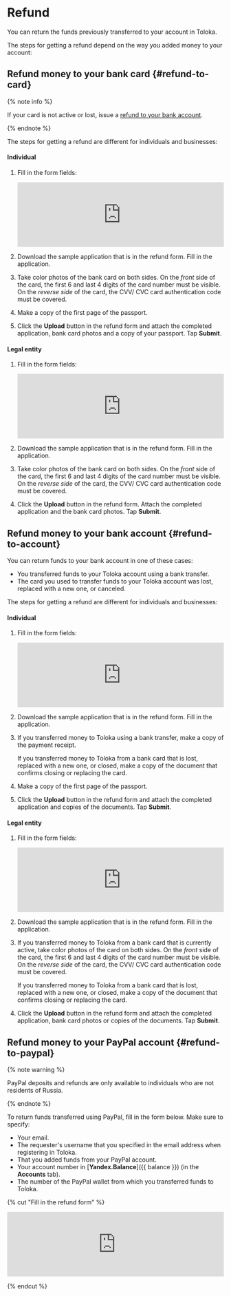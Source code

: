 # Refund

You can return the funds previously transferred to your account in Toloka.

The steps for getting a refund depend on the way you added money to your account:






## Refund money to your bank card {#refund-to-card}

{% note info %}

If your card is not active or lost, issue a [refund to your bank account](#refund-to-account).

{% endnote %}


The steps for getting a refund are different for individuals and businesses:

#### Individual

1. Fill in the form fields:

    <iframe width="100%" frameborder="0" src="https://forms.yandex.com/surveys/10015629/?lang=en&iframe=1&service=toloka-ai"></iframe>

1. Download the sample application that is in the refund form. Fill in the application.

1. Take color photos of the bank card on both sides. On the _front_ side of the card, the first 6 and last 4 digits of the card number must be visible. On the _reverse side_ of the card, the CVV/ CVC card authentication code must be covered.

1. Make a copy of the first page of the passport.

1. Click the **Upload** button in the refund form and attach the completed application, bank card photos and a copy of your passport. Tap **Submit**.

#### Legal entity

1. Fill in the form fields:

    <iframe width="100%" frameborder="0" src="https://forms.yandex.com/surveys/10015629/?lang=en&iframe=1&service=toloka-ai"></iframe>

1. Download the sample application that is in the refund form. Fill in the application.

1. Take color photos of the bank card on both sides. On the _front_ side of the card, the first 6 and last 4 digits of the card number must be visible. On the _reverse side_ of the card, the CVV/ CVC card authentication code must be covered.

1. Click the **Upload** button in the refund form. Attach the completed application and the bank card photos. Tap **Submit**.


## Refund money to your bank account {#refund-to-account}

You can return funds to your bank account in one of these cases:
- You transferred funds to your Toloka account using a bank transfer.
- The card you used to transfer funds to your Toloka account was lost, replaced with a new one, or canceled.

The steps for getting a refund are different for individuals and businesses:

#### Individual

1. Fill in the form fields:

    <iframe width="100%" frameborder="0" src="https://forms.yandex.com/surveys/10015629/?lang=en&iframe=1&service=toloka-ai"></iframe>

1. Download the sample application that is in the refund form. Fill in the application.

1. If you transferred money to Toloka using a bank transfer, make a copy of the payment receipt.

    If you transferred money to Toloka from a bank card that is lost, replaced with a new one, or closed, make a copy of the document that confirms closing or replacing the card.

1. Make a copy of the first page of the passport.

1. Click the **Upload** button in the refund form and attach the completed application and copies of the documents. Tap **Submit**.

#### Legal entity

1. Fill in the form fields:

    <iframe width="100%" frameborder="0" src="https://forms.yandex.com/surveys/10015629/?lang=en&iframe=1&service=toloka-ai"></iframe>

1. Download the sample application that is in the refund form. Fill in the application.

1. If you transferred money to Toloka from a bank card that is currently active, take color photos of the card on both sides. On the _front_ side of the card, the first 6 and last 4 digits of the card number must be visible. On the _reverse side_ of the card, the CVV/ CVC card authentication code must be covered.

    If you transferred money to Toloka from a bank card that is lost, replaced with a new one, or closed, make a copy of the document that confirms closing or replacing the card.

1. Click the **Upload** button in the refund form and attach the completed application, bank card photos or copies of the documents. Tap **Submit**.


## Refund money to your PayPal account {#refund-to-paypal}

{% note warning %}

PayPal deposits and refunds are only available to individuals who are not residents of Russia.

{% endnote %}


To return funds transferred using PayPal, fill in the form below. Make sure to specify:

- Your email.
- The requester's username that you specified in the email address when registering in Toloka.
- That you added funds from your PayPal account.
- Your account number in [**Yandex.Balance**]({{ balance }}) (in the **Accounts** tab).
- The number of the PayPal wallet from which you transferred funds to Toloka.

{% cut "Fill in the refund form" %}

<iframe width="100%" frameborder="0" src="https://forms.yandex.com/surveys/10015629/?lang=en&iframe=1&service=toloka-ai"></iframe>

{% endcut %}
